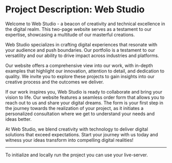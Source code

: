 # Project Description: Web Studio

Welcome to Web Studio - a beacon of creativity and technical excellence in the digital realm. This
two-page website serves as a testament to our expertise, showcasing a multitude of our masterful
creations.

Web Studio specializes in crafting digital experiences that resonate with your audience and push
boundaries. Our portfolio is a testament to our versatility and our ability to drive impact across
industries and platforms.

Our website offers a comprehensive view into our work, with in-depth examples that highlight our
innovation, attention to detail, and dedication to quality. We invite you to explore these projects
to gain insights into our creative process and the outcomes we deliver.

If our work inspires you, Web Studio is ready to collaborate and bring your vision to life. Our
website features a seamless order form that allows you to reach out to us and share your digital
dreams. The form is your first step in the journey towards the realization of your project, as it
initiates a personalized consultation where we get to understand your needs and ideas better.

At Web Studio, we blend creativity with technology to deliver digital solutions that exceed
expectations. Start your journey with us today and witness your ideas transform into compelling
digital realities!

---

To initialize and locally run the project you can use your live-server.
